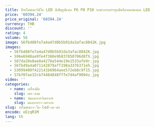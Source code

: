 ```yaml
---
title: ป้ายโฆษณาวิดีโอ LED สีเต็มรูปแบบ P6 P8 P10 รถพ่วงรถบรรทุกมือถือจอแสดงผล LED
price: '60394.24'
price_original: '60394.24'
currency: THB
discount: ''
rating: 4
volume: 56
image: S6fb488fe7a4a47d0b5b91da3afac8842K.jpg
images:
  - S6fb488fe7a4a47d0b5b91da3afac8842K.jpg
  - S96e6948aa9fe4f368e9b837850706d8fX.jpg
  - S87da28e8ae8a4278a544e19e1533afe9r.jpg
  - S6fb49a4a071142879aff198a3376371eh.jpg
  - S3099400f422141b6964aee572eb8c9f15.jpg
  - S7bf07ae32cb74484848fffe7d4af9094z.jpg
video: ''
categories:
  - name: เครื่องมือ
    slug: เคร-องม
  - name: วัดและการวิเคราะห์
    slug: ดและการว-เคราะห
slug: ายโฆษณาว-โอ-led-เต-มร
encode: oEzqR1M
lang: th
---
```

  